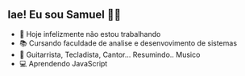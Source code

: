 ## Iae! Eu sou Samuel ✌🏾
- 🔭 Hoje infelizmente não estou trabalhando
- 📚 Cursando faculdade de analise e desenvovimento de sistemas
- 🎸 Guitarrista, Tecladista, Cantor... Resumindo.. Musico
- 💻 Aprendendo JavaScript

